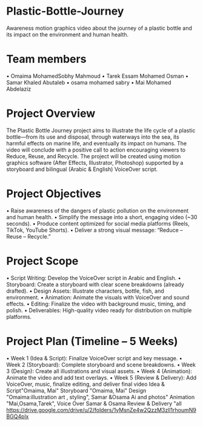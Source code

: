 # Plastic-Bottle-Journey
Awareness motion graphics video about the journey of a plastic bottle and its impact on the environment and human health.
# Team members
• Omaima MohamedSobhy Mahmoud
• Tarek Essam Mohamed Osman
• Samar Khaled Abutaleb
• osama mohamed sabry
• Mai Mohamed Abdelaziz
# Project Overview
The Plastic Bottle Journey project aims to illustrate the life cycle of a plastic bottle—from its use and disposal, through waterways into the sea, its harmful effects on marine life, and eventually its impact on humans.
The video will conclude with a positive call to action encouraging viewers to Reduce, Reuse, and Recycle.
The project will be created using motion graphics software (After Effects, Illustrator, Photoshop) supported by a storyboard and bilingual (Arabic & English) VoiceOver script.
# Project Objectives
•	Raise awareness of the dangers of plastic pollution on the environment and human health.
•	Simplify the message into a short, engaging video (~30 seconds).
•	Produce content optimized for social media platforms (Reels, TikTok, YouTube Shorts).
•	Deliver a strong visual message: “Reduce – Reuse – Recycle.”
# Project Scope
•	Script Writing: Develop the VoiceOver script in Arabic and English.
•	Storyboard: Create a storyboard with clear scene breakdowns (already drafted).
•	Design Assets: Illustrate characters, bottle, fish, and environment.
•	Animation: Animate the visuals with VoiceOver and sound effects.
•	Editing: Finalize the video with background music, timing, and polish.
•	Deliverables: High-quality video ready for distribution on multiple platforms.
# Project Plan (Timeline – 5 Weeks)
•	Week 1 (Idea & Script): Finalize VoiceOver script and key message.
•	Week 2 (Storyboard): Complete storyboard and scene breakdowns.
•	Week 3 (Design): Create all illustrations and visual assets.
•	Week 4 (Animation): Animate the video and add text overlays.
•	Week 5 (Review & Delivery): Add VoiceOver, music, finalize editing, and deliver final video
Idea & Script"Omaima, Mai"
Storyboard "Omaima, Mai"
Design "Omaima:illustration art , styling", Samar &Osama Ai and photos"
Animation "Mai,Osama,Tarek", Voice Over Samar & Osama
 Review & Delivery "all
https://drive.google.com/drive/u/2/folders/1yMsnZe4w2QzzM3zll1rhoumN9BGQ4plx
